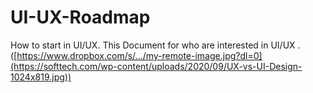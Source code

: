 # UI-UX-Roadmap
How to start in UI/UX. This Document for who are interested in UI/UX .
([https://www.dropbox.com/s/.../my-remote-image.jpg?dl=0](https://softtech.com/wp-content/uploads/2020/09/UX-vs-UI-Design-1024x819.jpg))
